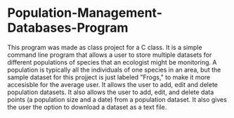 # Population-Management-Databases-Program
This program was made as class project for a C class. It is a simple command line program that allows a user to store multiple datasets for different populations of species that an ecologist might be monitoring. A population is typically all the individuals of one species in an area, but the sample dataset for this projject is just labeled "Frogs," to make it more accesisble for the average user. It allows the user to add, edit and delete population datasets. It also allows the user to add, edit, and delete data points (a population size and a date) from a population dataset. It also gives the user the option to download a dataset as a text file.

